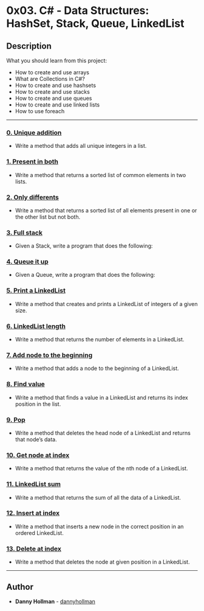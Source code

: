 # 0x03. C# - Data Structures: HashSet, Stack, Queue, LinkedList

## Description
What you should learn from this project:

* How to create and use arrays
* What are Collections in C#?
* How to create and use hashsets
* How to create and use stacks
* How to create and use queues
* How to create and use linked lists
* How to use foreach

---

### [0. Unique addition](./0-unique_add/)
* Write a method that adds all unique integers in a list.


### [1. Present in both](./1-common_elements/)
* Write a method that returns a sorted list of common elements in two lists.


### [2. Only differents](./2-different_elements/)
* Write a method that returns a sorted list of all elements present in one or the other list but not both.


### [3. Full stack](./3-stack_push_pop/)
* Given a Stack<string>, write a program that does the following:


### [4. Queue it up](./4-queue_enqueue_dequeue)
* Given a Queue<string>, write a program that does the following:


### [5. Print a LinkedList](./5-print_linkedlist/)
* Write a method that creates and prints a LinkedList of integers of a given size.


### [6. LinkedList length](./6-linkedlist_length/)
* Write a method that returns the number of elements in a LinkedList.


### [7. Add node to the beginning](./7-linkedlist_add/)
* Write a method that adds a node to the beginning of a LinkedList.


### [8. Find value](./8-linkedlist_find/)
* Write a method that finds a value in a LinkedList and returns its index position in the list. 


### [9. Pop](./9-linkedlist_pop/)
* Write a method that deletes the head node of a LinkedList and returns that node’s data.


### [10. Get node at index](./10-linkedlist_get_node/)
* Write a method that returns the value of the nth node of a LinkedList. 


### [11. LinkedList sum](./11-linkedlist_sum/)
* Write a method that returns the sum of all the data of a LinkedList.


### [12. Insert at index](./12-linkedlist_insert/)
* Write a method that inserts a new node in the correct position in an ordered LinkedList.


### [13. Delete at index](./13-linkedlist_delete/)
* Write a method that deletes the node at given position in a LinkedList.

---

## Author
* **Danny Hollman** - [dannyhollman](https://github.com/dannyhollman)